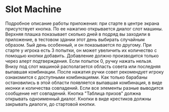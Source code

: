 Slot Machine
============

Подробное описание работы приложения: при старте в центре экрана присутствует кнопка. По ее нажатию открывается диалог слот машины. Верхняя плашка показывает сколько дней в подряд вы заходили в приложение, в тестовом здании этот день выбирать случайным образом. 5ый день особенный, и он показывается по другому. При старте у игрока есть 3 попытки, он может увеличить их количество с помощью кнопки добавить. Добавление должно производится только через алерт подтверждения. Если попыток 0, ручку нажать нельзя. Внизу под слот машиной располагается область совета или последняя выпавшая комбинации. После нажатия ручки совет рекомендует игроку ознакомится с доступными комбинациями. Как только барабаны остановились в этой области появляется выпавшая комбинация, в виде иконки и количества совпадений. Если все элементы разные выводится сообщение нет совпадений. Кнопка "Таблица призов" должна открывать одноименный диалог. Кнопки в виде крестиков должны закрывать диалоги, до стартовой кнопки.


